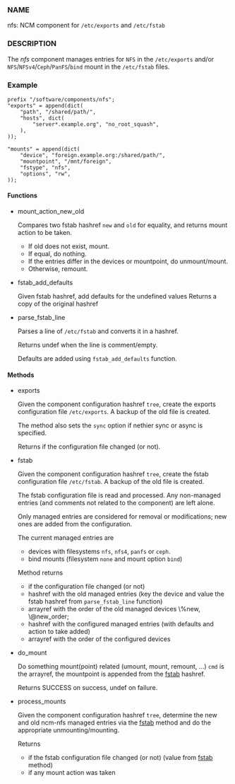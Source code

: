 
### NAME

nfs: NCM component for `/etc/exports` and `/etc/fstab`

### DESCRIPTION

The _nfs_ component manages entries for `NFS` in the `/etc/exports`
and/or `NFS`/`NFSv4`/`Ceph`/`PanFS`/`bind` mount in the `/etc/fstab` files.

### Example

    prefix "/software/components/nfs";
    "exports" = append(dict(
        "path", "/shared/path/",
        "hosts", dict(
            "server*.example.org", "no_root_squash",
        ),
    ));

    "mounts" = append(dict(
        "device", "foreign.example.org:/shared/path/",
        "mountpoint", "/mnt/foreign",
        "fstype", "nfs",
        "options", "rw",
    ));

#### Functions

- mount\_action\_new\_old

    Compares two fstab hashref `new` and `old` for equality,
    and returns mount action to be taken.

    - If old does not exist, mount.
    - If equal, do nothing.
    - If the entries differ in the devices or mountpoint, do unmount/mount.
    - Otherwise, remount.

- fstab\_add\_defaults

    Given fstab hashref, add defaults for the undefined values
    Returns a copy of the original hashref

- parse\_fstab\_line

    Parses a line of `/etc/fstab` and converts it
    in a hashref.

    Returns undef when the line is comment/empty.

    Defaults are added using `fstab_add_defaults` function.

#### Methods

- exports

    Given the component configuration hashref `tree`,
    create the exports configuration file `/etc/exports`.
    A backup of the old file is created.

    The method also sets the `sync` option if nethier sync or async
    is specified.

    Returns if the configuration file changed (or not).

- fstab

    Given the component configuration hashref `tree`,
    create the fstab configuration file `/etc/fstab`.
    A backup of the old file is created.

    The fstab configuration file is read and processed. Any non-managed
    entries (and comments not related to the component) are left alone.

    Only managed entries are considered for removal or modifications;
    new ones are added from the configuration.

    The current managed entries are

    - devices with filesystems `nfs`, `nfs4`, `panfs` or `ceph`.
    - bind mounts (filesystem `none` and mount option `bind`)

    Method returns

    - if the configuration file changed (or not)
    - hashref with the old managed entries
    (key the device and value the fstab hashref
    from `parse_fstab_line` function)
    - arrayref with the order of the old managed devices \\%new, \\@new\_order;
    - hashref with the configured managed entries (with defaults
    and action to take added)
    - arrayref with the order of the configured devices

- do\_mount

    Do something mount(point) related (umount, mount, remount, ...)
    `cmd` is the arrayref, the mountpoint is appended from the [fstab](../components/fstab.md) hashref.

    Returns SUCCESS on success, undef on failure.

- process\_mounts

    Given the component configuration hashref `tree`,
    determine the new and old ncm-nfs managed entries via
    the [fstab](../components/fstab.md) method and do the appropriate unmounting/mounting.

    Returns

    - if the fstab configuration file changed (or not)
    (value from [fstab](../components/fstab.md) method)
    - if any mount action was taken
